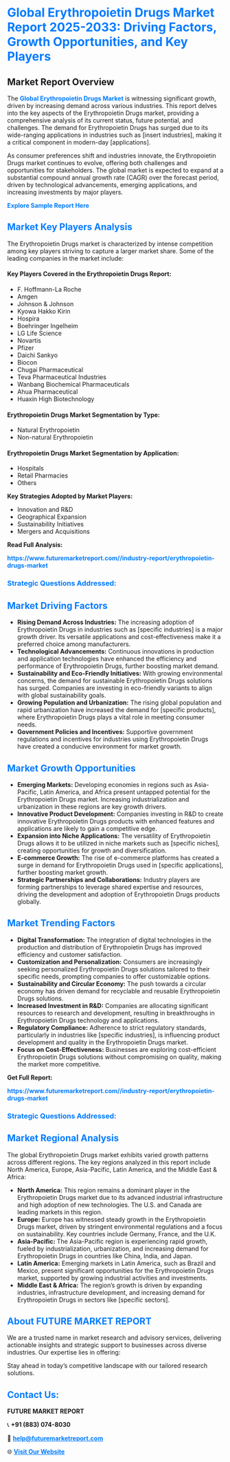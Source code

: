 <h1 style="color: #007BFF;">Global Erythropoietin Drugs Market Report 2025-2033: Driving Factors, Growth Opportunities, and Key Players</h1>

<section id="overview">
<h2>Market Report Overview</h2>
<p>The <a href="https://www.futuremarketreport.com//industry-report/erythropoietin-drugs-market" style="color: #007BFF; text-decoration: none;"><strong>Global Erythropoietin Drugs Market</strong></a> is witnessing significant growth, driven by increasing demand across various industries. This report delves into the key aspects of the Erythropoietin Drugs market, providing a comprehensive analysis of its current status, future potential, and challenges. The demand for Erythropoietin Drugs has surged due to its wide-ranging applications in industries such as [insert industries], making it a critical component in modern-day [applications].</p>
<p>As consumer preferences shift and industries innovate, the Erythropoietin Drugs market continues to evolve, offering both challenges and opportunities for stakeholders. The global market is expected to expand at a substantial compound annual growth rate (CAGR) over the forecast period, driven by technological advancements, emerging applications, and increasing investments by major players.</p>
</section>

<section id="overview">
<p><a href="https://www.futuremarketreport.com//request-sample/reportId=51319" style="color: #007BFF; text-decoration: none;"><strong>Explore Sample Report Here</strong></a></p>
</section>

<section id="key-players">
<h2 style="color: #007BFF;">Market Key Players Analysis</h2>
<p>The Erythropoietin Drugs market is characterized by intense competition among key players striving to capture a larger market share. Some of the leading companies in the market include:</p>
<h4>Key Players Covered in the Erythropoietin Drugs Report:</h4>
<ul><li>F. Hoffmann-La Roche</li><li>Amgen</li><li>Johnson &amp; Johnson</li><li>Kyowa Hakko Kirin</li><li>Hospira</li><li>Boehringer Ingelheim</li><li>LG Life Science</li><li>Novartis</li><li>Pfizer</li><li>Daichi Sankyo</li><li>Biocon</li><li>Chugai Pharmaceutical</li><li>Teva Pharmaceutical Industries</li><li>Wanbang Biochemical Pharmaceuticals</li><li>Ahua Pharmaceutical</li><li>Huaxin High Biotechnology</li></ul>
<h4>Erythropoietin Drugs Market Segmentation by Type:</h4>
<ul><li>Natural Erythropoietin</li><li>Non-natural Erythropoietin</li></ul>

<h4>Erythropoietin Drugs Market Segmentation by Application:</h4>
<ul><li>Hospitals</li><li>Retail Pharmacies</li><li>Others</li></ul>
<p><strong>Key Strategies Adopted by Market Players:</strong></p>
<ul>
<li>Innovation and R&D</li>
<li>Geographical Expansion</li>
<li>Sustainability Initiatives</li>
<li>Mergers and Acquisitions</li>
</ul>
</section>

<section>
<p><strong>Read Full Analysis: </strong></p><a href="https://www.futuremarketreport.com//industry-report/erythropoietin-drugs-market" style="color: #007BFF; text-decoration: none;"><strong>https://www.futuremarketreport.com//industry-report/erythropoietin-drugs-market</strong></a>
<h3 style="color: #007BFF;">Strategic Questions Addressed:</h3>
</section>

<section id="driving-factors">
<h2 style="color: #007BFF;">Market Driving Factors</h2>
<ul>
<li><strong>Rising Demand Across Industries:</strong> The increasing adoption of Erythropoietin Drugs in industries such as [specific industries] is a major growth driver. Its versatile applications and cost-effectiveness make it a preferred choice among manufacturers.</li>
<li><strong>Technological Advancements:</strong> Continuous innovations in production and application technologies have enhanced the efficiency and performance of Erythropoietin Drugs, further boosting market demand.</li>
<li><strong>Sustainability and Eco-Friendly Initiatives:</strong> With growing environmental concerns, the demand for sustainable Erythropoietin Drugs solutions has surged. Companies are investing in eco-friendly variants to align with global sustainability goals.</li>
<li><strong>Growing Population and Urbanization:</strong> The rising global population and rapid urbanization have increased the demand for [specific products], where Erythropoietin Drugs plays a vital role in meeting consumer needs.</li>
<li><strong>Government Policies and Incentives:</strong> Supportive government regulations and incentives for industries using Erythropoietin Drugs have created a conducive environment for market growth.</li>
</ul>
</section>

<section id="growth-opportunities">
<h2 style="color: #007BFF;">Market Growth Opportunities</h2>
<ul>
<li><strong>Emerging Markets:</strong> Developing economies in regions such as Asia-Pacific, Latin America, and Africa present untapped potential for the Erythropoietin Drugs market. Increasing industrialization and urbanization in these regions are key growth drivers.</li>
<li><strong>Innovative Product Development:</strong> Companies investing in R&D to create innovative Erythropoietin Drugs products with enhanced features and applications are likely to gain a competitive edge.</li>
<li><strong>Expansion into Niche Applications:</strong> The versatility of Erythropoietin Drugs allows it to be utilized in niche markets such as [specific niches], creating opportunities for growth and diversification.</li>
<li><strong>E-commerce Growth:</strong> The rise of e-commerce platforms has created a surge in demand for Erythropoietin Drugs used in [specific applications], further boosting market growth.</li>
<li><strong>Strategic Partnerships and Collaborations:</strong> Industry players are forming partnerships to leverage shared expertise and resources, driving the development and adoption of Erythropoietin Drugs products globally.</li>
</ul>
</section>

<section id="trending-factors">
<h2 style="color: #007BFF;">Market Trending Factors</h2>
<ul>
<li><strong>Digital Transformation:</strong> The integration of digital technologies in the production and distribution of Erythropoietin Drugs has improved efficiency and customer satisfaction.</li>
<li><strong>Customization and Personalization:</strong> Consumers are increasingly seeking personalized Erythropoietin Drugs solutions tailored to their specific needs, prompting companies to offer customizable options.</li>
<li><strong>Sustainability and Circular Economy:</strong> The push towards a circular economy has driven demand for recyclable and reusable Erythropoietin Drugs solutions.</li>
<li><strong>Increased Investment in R&D:</strong> Companies are allocating significant resources to research and development, resulting in breakthroughs in Erythropoietin Drugs technology and applications.</li>
<li><strong>Regulatory Compliance:</strong> Adherence to strict regulatory standards, particularly in industries like [specific industries], is influencing product development and quality in the Erythropoietin Drugs market.</li>
<li><strong>Focus on Cost-Effectiveness:</strong> Businesses are exploring cost-efficient Erythropoietin Drugs solutions without compromising on quality, making the market more competitive.</li>
</ul>
</section>

<section>
<p><strong>Get Full Report: </strong></p><a href="https://www.futuremarketreport.com//industry-report/erythropoietin-drugs-market" style="color: #007BFF; text-decoration: none;"><strong>https://www.futuremarketreport.com//industry-report/erythropoietin-drugs-market</strong></a>
<h3 style="color: #007BFF;">Strategic Questions Addressed:</h3>
</section>


<section id="regional-analysis">
<h2 style="color: #007BFF;">Market Regional Analysis</h2>
<p>The global Erythropoietin Drugs market exhibits varied growth patterns across different regions. The key regions analyzed in this report include North America, Europe, Asia-Pacific, Latin America, and the Middle East & Africa:</p>
<ul>
<li><strong>North America:</strong> This region remains a dominant player in the Erythropoietin Drugs market due to its advanced industrial infrastructure and high adoption of new technologies. The U.S. and Canada are leading markets in this region.</li>
<li><strong>Europe:</strong> Europe has witnessed steady growth in the Erythropoietin Drugs market, driven by stringent environmental regulations and a focus on sustainability. Key countries include Germany, France, and the U.K.</li>
<li><strong>Asia-Pacific:</strong> The Asia-Pacific region is experiencing rapid growth, fueled by industrialization, urbanization, and increasing demand for Erythropoietin Drugs in countries like China, India, and Japan.</li>
<li><strong>Latin America:</strong> Emerging markets in Latin America, such as Brazil and Mexico, present significant opportunities for the Erythropoietin Drugs market, supported by growing industrial activities and investments.</li>
<li><strong>Middle East & Africa:</strong> The region’s growth is driven by expanding industries, infrastructure development, and increasing demand for Erythropoietin Drugs in sectors like [specific sectors].</li>
</ul>
</section>

<footer>
<h2 style="color: #007BFF;">About FUTURE MARKET REPORT</h2>
<p>We are a trusted name in market research and advisory services, delivering actionable insights and strategic support to businesses across diverse industries. Our expertise lies in offering:</p>

<p>Stay ahead in today’s competitive landscape with our tailored research solutions.</p>

<h2 style="color: #007BFF;">Contact Us:</h2>
<p><strong>FUTURE MARKET REPORT</strong></p>
<p>📞 <strong>+91 (883) 074-8030</strong></p>
<p>📧 <strong><a href="mailto:help@futuremarketreport.com" style="color: #007BFF;">help@futuremarketreport.com</a></strong></p>
<p>🌐 <strong><a href="https://www.futuremarketreport.com/" style="color: #007BFF;">Visit Our Website</a></strong></p>
</footer>
